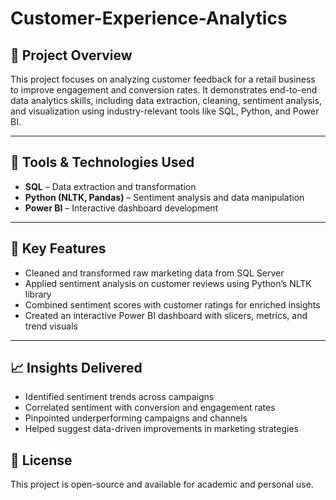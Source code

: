 # Customer-Experience-Analytics

## 📌 Project Overview

This project focuses on analyzing customer feedback for a retail business to improve engagement and conversion rates. It demonstrates end-to-end data analytics skills, including data extraction, cleaning, sentiment analysis, and visualization using industry-relevant tools like SQL, Python, and Power BI.

---

## 🧰 Tools & Technologies Used

- **SQL** – Data extraction and transformation  
- **Python (NLTK, Pandas)** – Sentiment analysis and data manipulation  
- **Power BI** – Interactive dashboard development  

---

## 🔧 Key Features

- Cleaned and transformed raw marketing data from SQL Server
- Applied sentiment analysis on customer reviews using Python’s NLTK library
- Combined sentiment scores with customer ratings for enriched insights
- Created an interactive Power BI dashboard with slicers, metrics, and trend visuals

---

## 📈 Insights Delivered

- Identified sentiment trends across campaigns
- Correlated sentiment with conversion and engagement rates
- Pinpointed underperforming campaigns and channels
- Helped suggest data-driven improvements in marketing strategies

## 📄 License

This project is open-source and available for academic and personal use.

